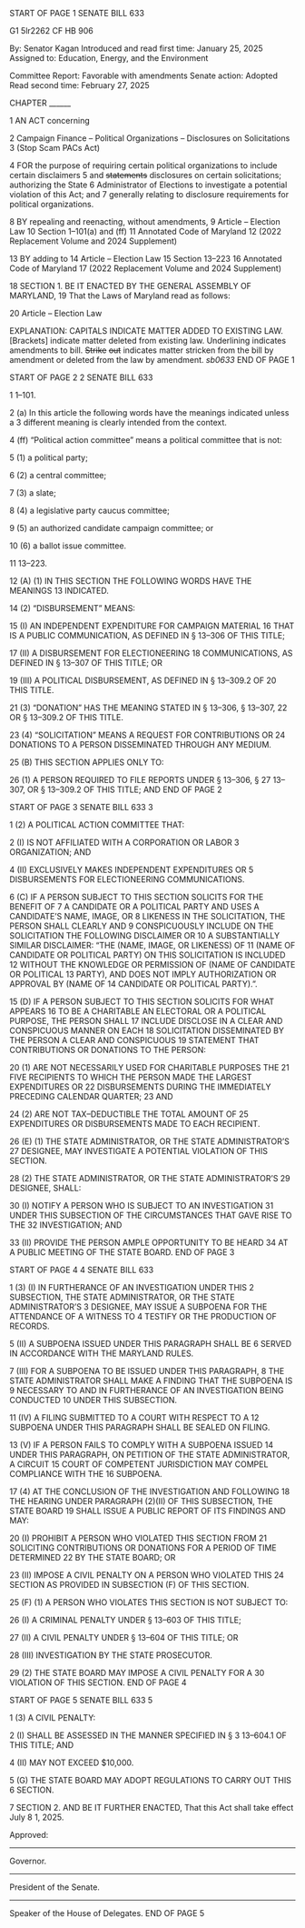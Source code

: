 START OF PAGE 1
SENATE BILL 633

G1 5lr2262
CF HB 906

By: Senator Kagan
Introduced and read first time: January 25, 2025
Assigned to: Education, Energy, and the Environment

Committee Report: Favorable with amendments
Senate action: Adopted
Read second time: February 27, 2025

CHAPTER ______

1 AN ACT concerning

2 Campaign Finance – Political Organizations – Disclosures on Solicitations
3 (Stop Scam PACs Act)

4 FOR the purpose of requiring certain political organizations to include certain disclaimers
5 and ~~statements~~ disclosures on certain solicitations; authorizing the State
6 Administrator of Elections to investigate a potential violation of this Act; and
7 generally relating to disclosure requirements for political organizations.

8 BY repealing and reenacting, without amendments,
9 Article – Election Law
10 Section 1–101(a) and (ff)
11 Annotated Code of Maryland
12 (2022 Replacement Volume and 2024 Supplement)

13 BY adding to
14 Article – Election Law
15 Section 13–223
16 Annotated Code of Maryland
17 (2022 Replacement Volume and 2024 Supplement)

18 SECTION 1. BE IT ENACTED BY THE GENERAL ASSEMBLY OF MARYLAND,
19 That the Laws of Maryland read as follows:

20 Article – Election Law

EXPLANATION: CAPITALS INDICATE MATTER ADDED TO EXISTING LAW.
[Brackets] indicate matter deleted from existing law.
Underlining indicates amendments to bill.
~~Strike~~ ~~out~~ indicates matter stricken from the bill by amendment or deleted from the law by
amendment. *sb0633*
END OF PAGE 1

START OF PAGE 2
2 SENATE BILL 633

1 1–101.

2 (a) In this article the following words have the meanings indicated unless a
3 different meaning is clearly intended from the context.

4 (ff) “Political action committee” means a political committee that is not:

5 (1) a political party;

6 (2) a central committee;

7 (3) a slate;

8 (4) a legislative party caucus committee;

9 (5) an authorized candidate campaign committee; or

10 (6) a ballot issue committee.

11 13–223.

12 (A) (1) IN THIS SECTION THE FOLLOWING WORDS HAVE THE MEANINGS
13 INDICATED.

14 (2) “DISBURSEMENT” MEANS:

15 (I) AN INDEPENDENT EXPENDITURE FOR CAMPAIGN MATERIAL
16 THAT IS A PUBLIC COMMUNICATION, AS DEFINED IN § 13–306 OF THIS TITLE;

17 (II) A DISBURSEMENT FOR ELECTIONEERING
18 COMMUNICATIONS, AS DEFINED IN § 13–307 OF THIS TITLE; OR

19 (III) A POLITICAL DISBURSEMENT, AS DEFINED IN § 13–309.2 OF
20 THIS TITLE.

21 (3) “DONATION” HAS THE MEANING STATED IN § 13–306, § 13–307,
22 OR § 13–309.2 OF THIS TITLE.

23 (4) “SOLICITATION” MEANS A REQUEST FOR CONTRIBUTIONS OR
24 DONATIONS TO A PERSON DISSEMINATED THROUGH ANY MEDIUM.

25 (B) THIS SECTION APPLIES ONLY TO:

26 (1) A PERSON REQUIRED TO FILE REPORTS UNDER § 13–306, §
27 13–307, OR § 13–309.2 OF THIS TITLE; AND
END OF PAGE 2

START OF PAGE 3
SENATE BILL 633 3

1 (2) A POLITICAL ACTION COMMITTEE THAT:

2 (I) IS NOT AFFILIATED WITH A CORPORATION OR LABOR
3 ORGANIZATION; AND

4 (II) EXCLUSIVELY MAKES INDEPENDENT EXPENDITURES OR
5 DISBURSEMENTS FOR ELECTIONEERING COMMUNICATIONS.

6 (C) IF A PERSON SUBJECT TO THIS SECTION SOLICITS FOR THE BENEFIT OF
7 A CANDIDATE OR A POLITICAL PARTY AND USES A CANDIDATE’S NAME, IMAGE, OR
8 LIKENESS IN THE SOLICITATION, THE PERSON SHALL CLEARLY AND
9 CONSPICUOUSLY INCLUDE ON THE SOLICITATION THE FOLLOWING DISCLAIMER OR
10 A SUBSTANTIALLY SIMILAR DISCLAIMER: “THE (NAME, IMAGE, OR LIKENESS) OF
11 (NAME OF CANDIDATE OR POLITICAL PARTY) ON THIS SOLICITATION IS INCLUDED
12 WITHOUT THE KNOWLEDGE OR PERMISSION OF (NAME OF CANDIDATE OR POLITICAL
13 PARTY), AND DOES NOT IMPLY AUTHORIZATION OR APPROVAL BY (NAME OF
14 CANDIDATE OR POLITICAL PARTY).”.

15 (D) IF A PERSON SUBJECT TO THIS SECTION SOLICITS FOR WHAT APPEARS
16 TO BE A CHARITABLE AN ELECTORAL OR A POLITICAL PURPOSE, THE PERSON SHALL
17 INCLUDE DISCLOSE IN A CLEAR AND CONSPICUOUS MANNER ON EACH
18 SOLICITATION DISSEMINATED BY THE PERSON A CLEAR AND CONSPICUOUS
19 STATEMENT THAT CONTRIBUTIONS OR DONATIONS TO THE PERSON:

20 (1) ARE NOT NECESSARILY USED FOR CHARITABLE PURPOSES THE
21 FIVE RECIPIENTS TO WHICH THE PERSON MADE THE LARGEST EXPENDITURES OR
22 DISBURSEMENTS DURING THE IMMEDIATELY PRECEDING CALENDAR QUARTER;
23 AND

24 (2) ARE NOT TAX–DEDUCTIBLE THE TOTAL AMOUNT OF
25 EXPENDITURES OR DISBURSEMENTS MADE TO EACH RECIPIENT.

26 (E) (1) THE STATE ADMINISTRATOR, OR THE STATE ADMINISTRATOR’S
27 DESIGNEE, MAY INVESTIGATE A POTENTIAL VIOLATION OF THIS SECTION.

28 (2) THE STATE ADMINISTRATOR, OR THE STATE ADMINISTRATOR’S
29 DESIGNEE, SHALL:

30 (I) NOTIFY A PERSON WHO IS SUBJECT TO AN INVESTIGATION
31 UNDER THIS SUBSECTION OF THE CIRCUMSTANCES THAT GAVE RISE TO THE
32 INVESTIGATION; AND

33 (II) PROVIDE THE PERSON AMPLE OPPORTUNITY TO BE HEARD
34 AT A PUBLIC MEETING OF THE STATE BOARD.
END OF PAGE 3

START OF PAGE 4
4 SENATE BILL 633

1 (3) (I) IN FURTHERANCE OF AN INVESTIGATION UNDER THIS
2 SUBSECTION, THE STATE ADMINISTRATOR, OR THE STATE ADMINISTRATOR’S
3 DESIGNEE, MAY ISSUE A SUBPOENA FOR THE ATTENDANCE OF A WITNESS TO
4 TESTIFY OR THE PRODUCTION OF RECORDS.

5 (II) A SUBPOENA ISSUED UNDER THIS PARAGRAPH SHALL BE
6 SERVED IN ACCORDANCE WITH THE MARYLAND RULES.

7 (III) FOR A SUBPOENA TO BE ISSUED UNDER THIS PARAGRAPH,
8 THE STATE ADMINISTRATOR SHALL MAKE A FINDING THAT THE SUBPOENA IS
9 NECESSARY TO AND IN FURTHERANCE OF AN INVESTIGATION BEING CONDUCTED
10 UNDER THIS SUBSECTION.

11 (IV) A FILING SUBMITTED TO A COURT WITH RESPECT TO A
12 SUBPOENA UNDER THIS PARAGRAPH SHALL BE SEALED ON FILING.

13 (V) IF A PERSON FAILS TO COMPLY WITH A SUBPOENA ISSUED
14 UNDER THIS PARAGRAPH, ON PETITION OF THE STATE ADMINISTRATOR, A CIRCUIT
15 COURT OF COMPETENT JURISDICTION MAY COMPEL COMPLIANCE WITH THE
16 SUBPOENA.

17 (4) AT THE CONCLUSION OF THE INVESTIGATION AND FOLLOWING
18 THE HEARING UNDER PARAGRAPH (2)(II) OF THIS SUBSECTION, THE STATE BOARD
19 SHALL ISSUE A PUBLIC REPORT OF ITS FINDINGS AND MAY:

20 (I) PROHIBIT A PERSON WHO VIOLATED THIS SECTION FROM
21 SOLICITING CONTRIBUTIONS OR DONATIONS FOR A PERIOD OF TIME DETERMINED
22 BY THE STATE BOARD; OR

23 (II) IMPOSE A CIVIL PENALTY ON A PERSON WHO VIOLATED THIS
24 SECTION AS PROVIDED IN SUBSECTION (F) OF THIS SECTION.

25 (F) (1) A PERSON WHO VIOLATES THIS SECTION IS NOT SUBJECT TO:

26 (I) A CRIMINAL PENALTY UNDER § 13–603 OF THIS TITLE;

27 (II) A CIVIL PENALTY UNDER § 13–604 OF THIS TITLE; OR

28 (III) INVESTIGATION BY THE STATE PROSECUTOR.

29 (2) THE STATE BOARD MAY IMPOSE A CIVIL PENALTY FOR A
30 VIOLATION OF THIS SECTION.
END OF PAGE 4

START OF PAGE 5
SENATE BILL 633 5

1 (3) A CIVIL PENALTY:

2 (I) SHALL BE ASSESSED IN THE MANNER SPECIFIED IN §
3 13–604.1 OF THIS TITLE; AND

4 (II) MAY NOT EXCEED $10,000.

5 (G) THE STATE BOARD MAY ADOPT REGULATIONS TO CARRY OUT THIS
6 SECTION.

7 SECTION 2. AND BE IT FURTHER ENACTED, That this Act shall take effect July
8 1, 2025.

Approved:

________________________________________________________________________________
Governor.

________________________________________________________________________________
President of the Senate.

________________________________________________________________________________
Speaker of the House of Delegates.
END OF PAGE 5